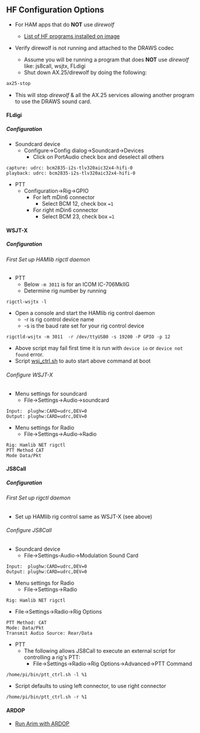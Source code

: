## HF Configuration Options

* For HAM apps that do **NOT** use _direwolf_
  * [List of HF programs installed on image](IMAGE_README.md#hf)

* Verify direwolf is not running and attached to the DRAWS codec
  * Assume you will be running a program that does **NOT** use _direwolf_ like: js8call, wsjtx, FLdigi
  * Shut down AX.25/direwolf by doing the following:

```bash
ax25-stop
```
* This will stop _direwolf_ & all the AX.25 services allowing another program to use the DRAWS sound card.

#### FLdigi
##### Configuration
* Soundcard device
  * Configure->Config dialog->Soundcard->Devices
    * Click on PortAudio check box and deselect all others
```
capture: udrc: bcm2835-i2s-tlv320aic32x4-hifi-0
playback: udrc: bcm2835-i2s-tlv320aic32x4-hifi-0
```
* PTT
  * Configuration->Rig->GPIO
    * For left mDin6 connector
      * Select BCM 12, check box ```=1```
    * For right mDin6 connector
      * Select BCM 23, check box ```=1```

#### WSJT-X
##### Configuration

###### First Set up HAMlib rigctl daemon
* PTT
  * Below ```-m 3011``` is for an ICOM IC-706MkIIG
  * Determine rig number by running
```
rigctl-wsjtx -l
```
  * Open a console and start the HAMlib rig control daemon
    * -r is rig control device name
    * -s is the baud rate set for your rig control device
```
rigctld-wsjtx -m 3011  -r /dev/ttyUSB0 -s 19200 -P GPIO -p 12
```
* Above script may fail first time it is run with ```device io``` or ```device not found``` error.
* Script [wsj_ctrl.sh](https://github.com/nwdigitalradio/n7nix/blob/master/hfprogs/README.md) to auto start above command at boot

###### Configure WSJT-X

* Menu settings for soundcard
  * File->Settings->Audio->soundcard
```
Input:  plughw:CARD=udrc,DEV=0
Output: plughw:CARD=udrc,DEV=0
```

* Menu settings for Radio
  * File->Settings->Audio->Radio

```
Rig: Hamlib NET rigctl
PTT Method CAT
Mode Data/Pkt
```

#### JS8Call
##### Configuration
###### First Set up rigctl daemon

* Set up HAMlib rig control same as WSJT-X (see above)

###### Configure JS8Call

* Soundcard device
  * File->Settings-Audio->Modulation Sound Card
```
Input:  plughw:CARD=udrc,DEV=0
Output: plughw:CARD=udrc,DEV=0
```

* Menu settings for Radio
  * File->Settings->Radio

```
Rig: Hamlib NET rigctl
```
  * File->Settings->Radio->Rig Options
```
PTT Method: CAT
Mode: Data/Pkt
Transmit Audio Source: Rear/Data
```

* PTT
  * The following allows JS8Call to execute an external script for controlling a rig's PTT:
    * File->Settings->Radio->Rig Options->Advanced->PTT Command
```
/home/pi/bin/ptt_ctrl.sh -l %1
```
* Script defaults to using left connector, to use right connector
```
/home/pi/bin/ptt_ctrl.sh -r %1
```

#### ARDOP
* [Run Arim with ARDOP](https://github.com/nwdigitalradio/n7nix/blob/master/ardop/README.md)